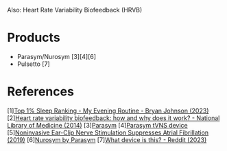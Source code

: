 Also: Heart Rate Variability Biofeedback (HRVB)

# Products
- Parasym/Nurosym [3][4][6]
- Pulsetto [7]

# References
[1][Top 1% Sleep Ranking - My Evening Routine - Bryan Johnson (2023)](https://www.youtube.com/watch?v=Z7veiyN4LqU)
[2][Heart rate variability biofeedback: how and why does it work? - National Library of Medicine (2014)](https://www.ncbi.nlm.nih.gov/pmc/articles/PMC4104929/)
[3][Parasym](https://parasym.co/parasym-device-transcutaneous-vagus-nerve-stimulation.html)
[4][Parasym tVNS device](https://healthunlocked.com/afassociation/posts/141460669/parasym-tvns-device)
[5][Noninvasive Ear-Clip Nerve Stimulation Suppresses Atrial Fibrillation (2019)](https://www.dicardiology.com/content/noninvasive-ear-clip-nerve-stimulation-suppresses-atrial-fibrillation?amp)
[6][Nurosym by Parasym](https://nurosym.com/)
[7][What device is this? - Reddit (2023)](https://www.reddit.com/r/blueprint_/comments/13r975v/what_device_is_this/)